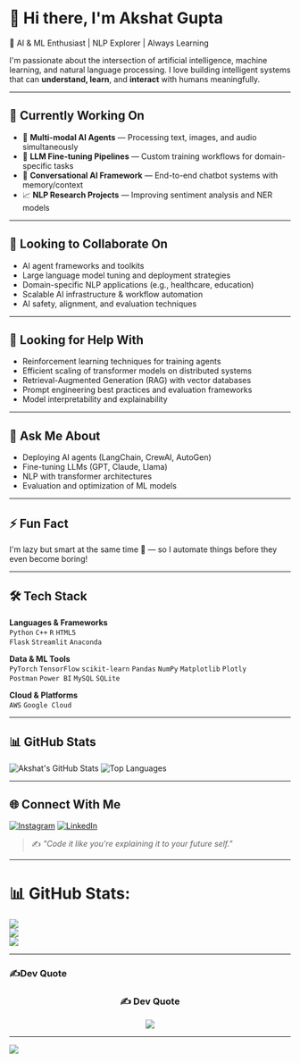 # 👋 Hi there, I'm Akshat Gupta

🎯 AI & ML Enthusiast | NLP Explorer | Always Learning

I'm passionate about the intersection of artificial intelligence, machine learning, and natural language processing. I love building intelligent systems that can **understand, learn**, and **interact** with humans meaningfully.

---

## 🔭 Currently Working On

- 🧠 **Multi-modal AI Agents** — Processing text, images, and audio simultaneously  
- 🧰 **LLM Fine-tuning Pipelines** — Custom training workflows for domain-specific tasks  
- 💬 **Conversational AI Framework** — End-to-end chatbot systems with memory/context  
- 📈 **NLP Research Projects** — Improving sentiment analysis and NER models  

---

## 🤝 Looking to Collaborate On

- AI agent frameworks and toolkits  
- Large language model tuning and deployment strategies  
- Domain-specific NLP applications (e.g., healthcare, education)  
- Scalable AI infrastructure & workflow automation  
- AI safety, alignment, and evaluation techniques  

---

## 🧠 Looking for Help With

- Reinforcement learning techniques for training agents  
- Efficient scaling of transformer models on distributed systems  
- Retrieval-Augmented Generation (RAG) with vector databases  
- Prompt engineering best practices and evaluation frameworks  
- Model interpretability and explainability  

---

## 💬 Ask Me About

- Deploying AI agents (LangChain, CrewAI, AutoGen)  
- Fine-tuning LLMs (GPT, Claude, Llama)  
- NLP with transformer architectures  
- Evaluation and optimization of ML models  

---

## ⚡ Fun Fact  
I'm lazy but smart at the same time 🤖 — so I automate things before they even become boring!

---

## 🛠️ Tech Stack

**Languages & Frameworks**  
`Python` `C++` `R` `HTML5`  
`Flask` `Streamlit` `Anaconda`  

**Data & ML Tools**  
`PyTorch` `TensorFlow` `scikit-learn` `Pandas` `NumPy` `Matplotlib` `Plotly`  
`Postman` `Power BI` `MySQL` `SQLite`  

**Cloud & Platforms**  
`AWS` `Google Cloud`  

---

## 📊 GitHub Stats  
<!-- You can use shields.io or GitHub-readme-stats if you want visuals -->

![Akshat's GitHub Stats](https://github-readme-stats.vercel.app/api?username=akshatkh18&show_icons=true&theme=radical)
![Top Languages](https://github-readme-stats.vercel.app/api/top-langs/?username=akshatkh18&layout=compact&theme=radical)

---

## 🌐 Connect With Me
[![Instagram](https://img.shields.io/badge/Instagram-%23E4405F.svg?logo=Instagram&logoColor=white)](https://instagram.com/akshatkhandelwal18) [![LinkedIn](https://img.shields.io/badge/LinkedIn-%230077B5.svg?logo=linkedin&logoColor=white)](https://linkedin.com/in/akshat-gupta18) 

> ✍️ *"Code it like you're explaining it to your future self."*

---

# 📊 GitHub Stats:
![](https://github-readme-stats.vercel.app/api?username=akshatkh18&theme=rose&hide_border=false&include_all_commits=false&count_private=false)<br/>
![](https://nirzak-streak-stats.vercel.app/?user=akshatkh18&theme=rose&hide_border=false)<br/>
![](https://github-readme-stats.vercel.app/api/top-langs/?username=akshatkh18&theme=rose&hide_border=false&include_all_commits=false&count_private=false&layout=compact)

---

### ✍️Dev Quote
<h3 align="center">✍️ Dev Quote</h3>

<div align="center">
  <img src="https://quotes-github-readme.vercel.app/api?type=vertical&theme=gruvbox" />
</div>

---

[![](https://visitcount.itsvg.in/api?id=akshatkh18&icon=0&color=1)](https://visitcount.itsvg.in)
